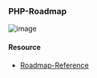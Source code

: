### PHP-Roadmap
![image](https://user-images.githubusercontent.com/18606136/189537640-68f10a9f-501c-4d04-bb10-8023d984c49d.png)

#### Resource
- [Roadmap-Reference](https://i0.wp.com/dev-to-uploads.s3.amazonaws.com/uploads/articles/2ma4v7424vdtxfb9b8wr.jpg?resize=840%2C1409&is-pending-load=1#038;ssl=1)
